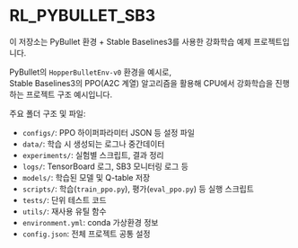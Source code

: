 # RL_PYBULLET_SB3

이 저장소는 PyBullet 환경 + Stable Baselines3를 사용한 강화학습 예제 프로젝트입니다. 

PyBullet의 `HopperBulletEnv-v0` 환경을 예시로,  
Stable Baselines3의 PPO(A2C 계열) 알고리즘을 활용해 CPU에서 강화학습을 진행하는 프로젝트 구조 예시입니다.

주요 폴더 구조 및 파일:

- `configs/`: PPO 하이퍼파라미터 JSON 등 설정 파일
- `data/`: 학습 시 생성되는 로그나 중간데이터
- `experiments/`: 실험별 스크립트, 결과 정리
- `logs/`: TensorBoard 로그, SB3 모니터링 로그 등
- `models/`: 학습된 모델 및 Q-table 저장
- `scripts/`: 학습(`train_ppo.py`), 평가(`eval_ppo.py`) 등 실행 스크립트
- `tests/`: 단위 테스트 코드
- `utils/`: 재사용 유틸 함수
- `environment.yml`: conda 가상환경 정보
- `config.json`: 전체 프로젝트 공통 설정
